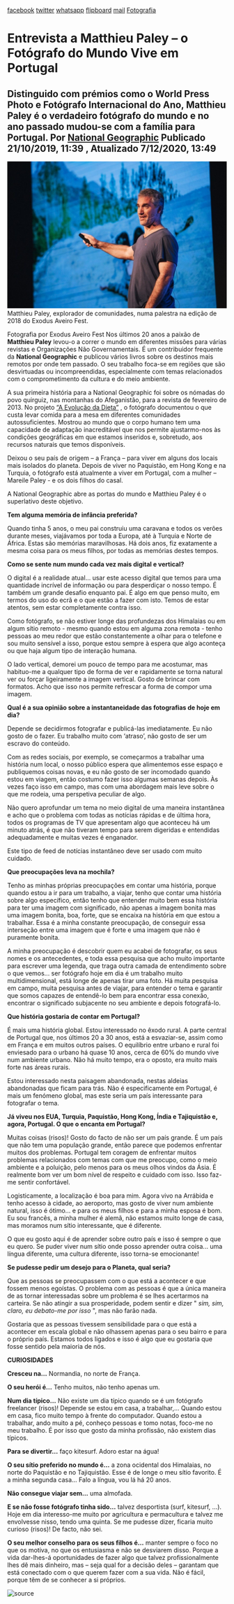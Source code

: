 [facebook](https://www.facebook.com/sharer/sharer.php?u=https%3A%2F%2Fwww.natgeo.pt%2Ffotografia%2F2019%2F10%2Fentrevista-matthieu-paley-o-fotografo-do-mundo-vive-em-portugal) [twitter](https://twitter.com/share?url=https%3A%2F%2Fwww.natgeo.pt%2Ffotografia%2F2019%2F10%2Fentrevista-matthieu-paley-o-fotografo-do-mundo-vive-em-portugal&via=natgeo&text=Entrevista%20a%20Matthieu%20Paley%20%E2%80%93%20o%20Fot%C3%B3grafo%20do%20Mundo%20Vive%20em%20Portugal) [whatsapp](https://web.whatsapp.com/send?text=https%3A%2F%2Fwww.natgeo.pt%2Ffotografia%2F2019%2F10%2Fentrevista-matthieu-paley-o-fotografo-do-mundo-vive-em-portugal) [flipboard](https://share.flipboard.com/bookmarklet/popout?v=2&title=Entrevista%20a%20Matthieu%20Paley%20%E2%80%93%20o%20Fot%C3%B3grafo%20do%20Mundo%20Vive%20em%20Portugal&url=https%3A%2F%2Fwww.natgeo.pt%2Ffotografia%2F2019%2F10%2Fentrevista-matthieu-paley-o-fotografo-do-mundo-vive-em-portugal) [mail](mailto:?subject=NatGeo&body=https%3A%2F%2Fwww.natgeo.pt%2Ffotografia%2F2019%2F10%2Fentrevista-matthieu-paley-o-fotografo-do-mundo-vive-em-portugal%20-%20Entrevista%20a%20Matthieu%20Paley%20%E2%80%93%20o%20Fot%C3%B3grafo%20do%20Mundo%20Vive%20em%20Portugal) [Fotografia](https://www.natgeo.pt/fotografia) 
# Entrevista a Matthieu Paley – o Fotógrafo do Mundo Vive em Portugal 
## Distinguido com prémios como o World Press Photo e Fotógrafo Internacional do Ano, Matthieu Paley é o verdadeiro fotógrafo do mundo e no ano passado mudou-se com a família para Portugal. Por [National Geographic](https://www.natgeo.pt/autor/national-geographic) Publicado 21/10/2019, 11:39 , Atualizado 7/12/2020, 13:49 
![Matthieu Paley, explorador de comunidades, numa palestra na edição de 2018 do Exodus Aveiro Fest.](img/files_styles_image_00_public_matthieu_paley_medium.jpg)
Matthieu Paley, explorador de comunidades, numa palestra na edição de 2018 do Exodus Aveiro Fest. 

Fotografia por Exodus Aveiro Fest Nos últimos 20 anos a paixão de **Matthieu Paley** levou-o a correr o mundo em diferentes missões para várias revistas e Organizações Não Governamentais. É um contribuidor frequente da **National Geographic** e publicou vários livros sobre os destinos mais remotos por onde tem passado. O seu trabalho foca-se em regiões que são desvirtuadas ou incompreendidas, especialmente com temas relacionados com o comprometimento da cultura e do meio ambiente. 

A sua primeira história para a National Geographic foi sobre os nómadas do povo quirguiz, nas montanhas do Afeganistão, para a revista de fevereiro de 2013. No projeto [“A Evolução da Dieta”](https://www.nationalgeographic.com/foodfeatures/evolution-of-diet/) , o fotógrafo documentou o que custa levar comida para a mesa em diferentes comunidades autossuficientes. Mostrou ao mundo que o corpo humano tem uma capacidade de adaptação inacreditável que nos permite ajustarmo-nos às condições geográficas em que estamos inseridos e, sobretudo, aos recursos naturais que temos disponíveis. 

Deixou o seu país de origem – a França – para viver em alguns dos locais mais isolados do planeta. Depois de viver no Paquistão, em Hong Kong e na Turquia, o fotógrafo está atualmente a viver em Portugal, com a mulher – Mareile Paley - e os dois filhos do casal. 

A National Geographic abre as portas do mundo e Matthieu Paley é o superlativo deste objetivo. 

**Tem alguma memória de infância preferida?** 

Quando tinha 5 anos, o meu pai construiu uma caravana e todos os verões durante meses, viajávamos por toda a Europa, até à Turquia e Norte de África. Estas são memórias maravilhosas. Há dois anos, fiz exatamente a mesma coisa para os meus filhos, por todas as memórias destes tempos. 

**Como se sente num mundo cada vez mais digital e vertical?** 

O digital é a realidade atual… usar este acesso digital que temos para uma quantidade incrível de informação ou para desperdiçar o nosso tempo. É também um grande desafio enquanto pai. É algo em que penso muito, em termos do uso do ecrã e o que estão a fazer com isto. Temos de estar atentos, sem estar completamente contra isso. 

Como fotógrafo, se não estiver longe das profundezas dos Himalaias ou em algum sítio remoto - mesmo quando estou em alguma zona remota - tenho pessoas ao meu redor que estão constantemente a olhar para o telefone e sou muito sensível a isso, porque estou sempre à espera que algo aconteça ou que haja algum tipo de interação humana. 

O lado vertical, demorei um pouco de tempo para me acostumar, mas habituo-me a qualquer tipo de forma de ver e rapidamente se torna natural ver ou forçar ligeiramente a imagem vertical. Gosto de brincar com formatos. Acho que isso nos permite refrescar a forma de compor uma imagem. 

**Qual é a sua opinião sobre a instantaneidade das fotografias de hoje em dia?** 

Depende se decidirmos fotografar e publicá-las imediatamente. Eu não gosto de o fazer. Eu trabalho muito com ‘atraso’, não gosto de ser um escravo do conteúdo. 

Com as redes sociais, por exemplo, se começarmos a trabalhar uma história num local, o nosso público espera que alimentemos esse espaço e publiquemos coisas novas, e eu não gosto de ser incomodado quando estou em viagem, então costumo fazer isso algumas semanas depois. Às vezes faço isso em campo, mas com uma abordagem mais leve sobre o que me rodeia, uma perspetiva peculiar de algo. 

Não quero aprofundar um tema no meio digital de uma maneira instantânea e acho que o problema com todas as notícias rápidas e de última hora, todos os programas de TV que apresentam algo que aconteceu há um minuto atrás, é que não tiveram tempo para serem digeridas e entendidas adequadamente e muitas vezes é enganador. 

Este tipo de feed de notícias instantâneo deve ser usado com muito cuidado. 

**Que preocupações leva na mochila?** 

Tenho as minhas próprias preocupações em contar uma história, porque quando estou a ir para um trabalho, a viajar, tenho que contar uma história sobre algo específico, então tenho que entender muito bem essa história para ter uma imagem com significado, não apenas a imagem bonita mas uma imagem bonita, boa, forte, que se encaixa na história em que estou a trabalhar. Essa é a minha constante preocupação, de conseguir essa interseção entre uma imagem que é forte e uma imagem que não é puramente bonita. 

A minha preocupação é descobrir quem eu acabei de fotografar, os seus nomes e os antecedentes, e toda essa pesquisa que acho muito importante para escrever uma legenda, que traga outra camada de entendimento sobre o que vemos... ser fotógrafo hoje em dia é um trabalho muito multidimensional, está longe de apenas tirar uma foto. Há muita pesquisa em campo, muita pesquisa antes de viajar, para entender o tema e garantir que somos capazes de entendê-lo bem para encontrar essa conexão, encontrar o significado subjacente no seu ambiente e depois fotografá-lo. 

**Que história gostaria de contar em Portugal?** 

É mais uma história global. Estou interessado no êxodo rural. A parte central de Portugal que, nos últimos 20 a 30 anos, está a esvaziar-se, assim como em França e em muitos outros países. O equilíbrio entre urbano e rural foi enviesado para o urbano há quase 10 anos, cerca de 60% do mundo vive num ambiente urbano. Não há muito tempo, era o oposto, era muito mais forte nas áreas rurais. 

Estou interessado nesta paisagem abandonada, nestas aldeias abandonadas que ficam para trás. Não é especificamente em Portugal, é mais um fenómeno global, mas este seria um país interessante para fotografar o tema. 

**Já viveu nos EUA, Turquia, Paquistão, Hong Kong, Índia e Tajiquistão e, agora, Portugal. O que o encanta em Portugal?** 

Muitas coisas (risos)! Gosto do facto de não ser um país grande. É um país que não tem uma população grande, então parece que podemos enfrentar muitos dos problemas. Portugal tem coragem de enfrentar muitos problemas relacionados com temas com que me preocupo, como o meio ambiente e a poluição, pelo menos para os meus olhos vindos da Ásia. É realmente bom ver um bom nível de respeito e cuidado com isso. Isso faz-me sentir confortável. 

Logisticamente, a localização é boa para mim. Agora vivo na Arrábida e tenho acesso à cidade, ao aeroporto, mas gosto de viver num ambiente natural, isso é ótimo... e para os meus filhos e para a minha esposa é bom. Eu sou francês, a minha mulher é alemã, não estamos muito longe de casa, mas moramos num sítio interessante, que é diferente. 

O que eu gosto aqui é de aprender sobre outro país e isso é sempre o que eu quero. Se puder viver num sítio onde posso aprender outra coisa... uma língua diferente, uma cultura diferente, isso torna-se emocionante! 

**Se pudesse pedir um desejo para o Planeta, qual seria?** 

Que as pessoas se preocupassem com o que está a acontecer e que fossem menos egoístas. O problema com as pessoas é que a única maneira de as tornar interessadas sobre um problema é se lhes acertarmos na carteira. Se não atingir a sua prosperidade, podem sentir e dizer " _sim, sim, claro, eu debato-me por isso_ ", mas não farão nada. 

Gostaria que as pessoas tivessem sensibilidade para o que está a acontecer em escala global e não olhassem apenas para o seu bairro e para o próprio país. Estamos todos ligados e isso é algo que eu gostaria que fosse sentido pela maioria de nós. 

**CURIOSIDADES** 

**Cresceu na…** Normandia, no norte de França. 

**O seu herói é…** Tenho muitos, não tenho apenas um. 

**Num dia típico…** Não existe um dia típico quando se é um fotógrafo freelancer (risos)! Depende se estou em casa, a trabalhar,... Quando estou em casa, fico muito tempo à frente do computador. Quando estou a trabalhar, ando muito a pé, conheço pessoas e tomo notas, foco-me no meu trabalho. É por isso que gosto da minha profissão, não existem dias típicos. 

**Para se divertir…** faço kitesurf. Adoro estar na água! 

**O seu sítio preferido no mundo é…** a zona ocidental dos Himalaias, no norte do Paquistão e no Tajiquistão. Esse é de longe o meu sítio favorito. É a minha segunda casa… Falo a língua, vou lá há 20 anos. 

**Não consegue viajar sem…** uma almofada. 

**E se não fosse fotógrafo tinha sido…** talvez desportista (surf, kitesurf, ...). Hoje em dia interesso-me muito por agricultura e permacultura e talvez me envolvesse nisso, tendo uma quinta. Se me pudesse dizer, ficaria muito curioso (risos)! De facto, não sei. 

**O seu melhor conselho para os seus filhos é…** manter sempre o foco no que os motiva, no que os entusiasma e não se desviarem disso. Porque a vida dar-lhes-á oportunidades de fazer algo que talvez profissionalmente lhes dê mais dinheiro, mas – seja qual for a decisão deles – garantam que está conectado com o que querem fazer com a sua vida. Não é fácil, porque têm de se conhecer a si próprios. 



![source](https://www.natgeo.pt/fotografia/2019/10/entrevista-matthieu-paley-o-fotografo-do-mundo-vive-em-portugal)